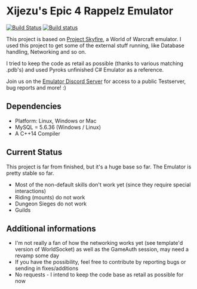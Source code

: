 # Xijezu's Epic 4 Rappelz Emulator

[![Build Status](https://travis-ci.org/Xijezu/Rappelz-Emulator.svg?branch=master)](https://travis-ci.org/Xijezu/Rappelz-Emulator) 
[![Build status](https://ci.appveyor.com/api/projects/status/74llg3lfl75fcy2i/branch/master?svg=true)](https://ci.appveyor.com/project/Xijezu/rappelz-emulator/branch/master) 

This project is based on [Project Skyfire](https://github.com/ProjectSkyfire/SkyFire.548), a World of Warcraft emulator. I used this project to get some of the external stuff running, like Database handling, Networking and so on.

  I tried to keep the code as retail as possible (thanks to various matching .pdb's) and used Pyroks unfinished C# Emulator as a reference.
  
  Join us on the [Emulator Discord Server](https://discord.gg/CBGVkdU) for access to a public Testserver, bug reports and more! :) 
  
## Dependencies
* Platform: Linux, Windows or Mac
* MySQL = 5.6.36 (Windows / Linux)
* A C++14 Compiler

## Current Status
This project is far from finished, but it's a huge base so far. The Emulator is pretty stable so far.
* Most of the non-default skills don't work yet (since they require special interactions)
* Riding (mounts) do not work
* Dungeon Sieges do not work
* Guilds

## Additional informations
* I'm not really a fan of how the networking works yet (see template'd version of WorldSocket) as well as the GameAuth session, may need a revamp some day
* If you have the possibility, feel free to contribute by reporting bugs or sending in fixes/additions
* No requests - I intend to keep the code base as retail as possible for now
 